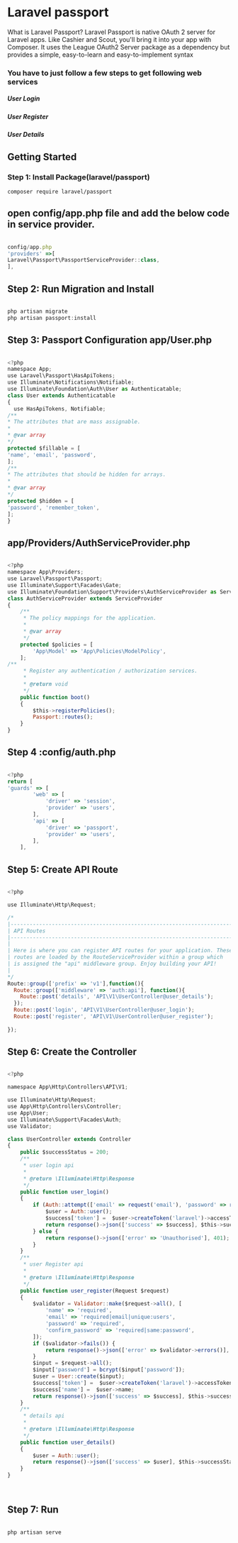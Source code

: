 # Laravel passport 
What is Laravel Passport?
Laravel Passport is native OAuth 2 server for Laravel apps. Like Cashier and Scout, 
you'll bring it into your app with Composer. It uses the League OAuth2 Server package 
as a dependency but provides a simple, easy-to-learn and easy-to-implement syntax

### You have to just follow a few steps to get following web services
##### User Login 
##### User Register 
##### User Details 




## Getting Started
### Step 1: Install Package(laravel/passport)

```` composer require laravel/passport ````

## open config/app.php file and add the below code in service provider.

```javascript 

config/app.php
'providers' =>[
Laravel\Passport\PassportServiceProvider::class,
],

````

## Step 2: Run Migration and Install

```javascript 

php artisan migrate
php artisan passport:install


````


## Step 3: Passport Configuration  app/User.php

```javascript 

<?php
namespace App;
use Laravel\Passport\HasApiTokens;
use Illuminate\Notifications\Notifiable;
use Illuminate\Foundation\Auth\User as Authenticatable;
class User extends Authenticatable
{
  use HasApiTokens, Notifiable;
/**
* The attributes that are mass assignable.
*
* @var array
*/
protected $fillable = [
'name', 'email', 'password',
];
/**
* The attributes that should be hidden for arrays.
*
* @var array
*/
protected $hidden = [
'password', 'remember_token',
];
}

````


## app/Providers/AuthServiceProvider.php



```javascript 

<?php
namespace App\Providers;
use Laravel\Passport\Passport; 
use Illuminate\Support\Facades\Gate; 
use Illuminate\Foundation\Support\Providers\AuthServiceProvider as ServiceProvider;
class AuthServiceProvider extends ServiceProvider 
{ 
    /** 
     * The policy mappings for the application. 
     * 
     * @var array 
     */ 
    protected $policies = [ 
        'App\Model' => 'App\Policies\ModelPolicy', 
    ];
/** 
     * Register any authentication / authorization services. 
     * 
     * @return void 
     */ 
    public function boot() 
    { 
        $this->registerPolicies(); 
        Passport::routes(); 
    } 
}

````

## Step 4 :config/auth.php

```javascript 

<?php
return [
'guards' => [ 
        'web' => [ 
            'driver' => 'session', 
            'provider' => 'users', 
        ], 
        'api' => [ 
            'driver' => 'passport', 
            'provider' => 'users', 
        ], 
    ],

````
## Step 5: Create API Route

```javascript 

<?php

use Illuminate\Http\Request;

/*
|--------------------------------------------------------------------------
| API Routes
|--------------------------------------------------------------------------
|
| Here is where you can register API routes for your application. These
| routes are loaded by the RouteServiceProvider within a group which
| is assigned the "api" middleware group. Enjoy building your API!
|
*/
Route::group(['prefix' => 'v1'],function(){
  Route::group(['middleware' => 'auth:api'], function(){
    Route::post('details', 'API\V1\UserController@user_details');
  });
  Route::post('login', 'API\V1\UserController@user_login');
  Route::post('register', 'API\V1\UserController@user_register');
  
});


````


## Step 6: Create the Controller

```javascript 

<?php

namespace App\Http\Controllers\API\V1;

use Illuminate\Http\Request;
use App\Http\Controllers\Controller;
use App\User;
use Illuminate\Support\Facades\Auth;
use Validator;

class UserController extends Controller
{
    public $successStatus = 200;
    /** 
     * user login api 
     * 
     * @return \Illuminate\Http\Response 
     */
    public function user_login()
    {
        if (Auth::attempt(['email' => request('email'), 'password' => request('password')])) {
            $user = Auth::user();
            $success['token'] =  $user->createToken('laravel')->accessToken;
            return response()->json(['success' => $success], $this->successStatus);
        } else {
            return response()->json(['error' => 'Unauthorised'], 401);
        }
    }
    /** 
     * user Register api 
     * 
     * @return \Illuminate\Http\Response 
     */
    public function user_register(Request $request)
    {
        $validator = Validator::make($request->all(), [
            'name' => 'required',
            'email' => 'required|email|unique:users',
            'password' => 'required',
            'confirm_password' => 'required|same:password',
        ]);
        if ($validator->fails()) {
            return response()->json(['error' => $validator->errors()], 401);
        }
        $input = $request->all();
        $input['password'] = bcrypt($input['password']);
        $user = User::create($input);
        $success['token'] =  $user->createToken('laravel')->accessToken;
        $success['name'] =  $user->name;
        return response()->json(['success' => $success], $this->successStatus);
    }
    /** 
     * details api 
     * 
     * @return \Illuminate\Http\Response 
     */
    public function user_details()
    {
        $user = Auth::user();
        return response()->json(['success' => $user], $this->successStatus);
    }
}




````
## Step 7: Run 

```javascript 

php artisan serve



````
